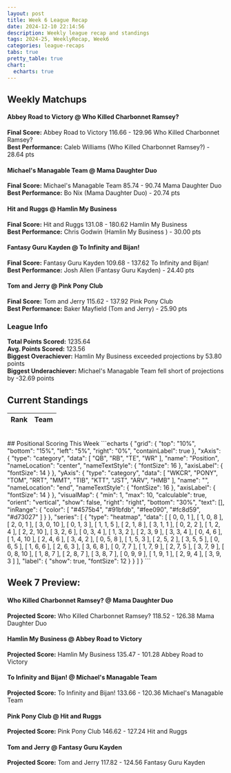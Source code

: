 ```yaml
---
layout: post
title: Week 6 League Recap
date: 2024-12-10 22:14:56
description: Weekly league recap and standings
tags: 2024-25, WeeklyRecap, Week6
categories: league-recaps
tabs: true
pretty_table: true
chart:
  echarts: true
---
```


## Weekly Matchups

#### Abbey Road to Victory @ Who Killed Charbonnet Ramsey?

**Final Score:** Abbey Road to Victory 116.66 - 129.96 Who Killed Charbonnet Ramsey?<br>
**Best Performance:** Caleb Williams (Who Killed Charbonnet Ramsey?) - 28.64 pts<br>


#### Michael's Managable Team @ Mama Daughter Duo

**Final Score:** Michael's Managable Team 85.74 - 90.74 Mama Daughter Duo<br>
**Best Performance:** Bo Nix (Mama Daughter Duo) - 20.74 pts<br>


#### Hit and Ruggs @ Hamlin My Business 

**Final Score:** Hit and Ruggs 131.08 - 180.62 Hamlin My Business <br>
**Best Performance:** Chris Godwin (Hamlin My Business ) - 30.00 pts<br>


#### Fantasy Guru Kayden @ To Infinity and Bijan!

**Final Score:** Fantasy Guru Kayden 109.68 - 137.62 To Infinity and Bijan!<br>
**Best Performance:** Josh Allen (Fantasy Guru Kayden) - 24.40 pts<br>


#### Tom and Jerry @ Pink Pony Club

**Final Score:** Tom and Jerry 115.62 - 137.92 Pink Pony Club<br>
**Best Performance:** Baker Mayfield (Tom and Jerry) - 25.90 pts<br>


### League Info 

**Total Points Scored:** 1235.64 <br>
**Avg. Points Scored:** 123.56<br>
**Biggest Overachiever:** Hamlin My Business  exceeded projections by 53.80 points <br>
**Biggest Underachiever:** Michael's Managable Team fell short of projections by -32.69 points


## Current Standings

<table
data-click-to-select="true"
data-height="635"
data-search="false"
data-toggle="table"
data-url="{{ "/assets/json/standings/Week_6_2024_standings.json"}}">
<thead>
<tr>
<th data-field="rank" data-halign="center" data-align="center" data-sortable="true">Rank</th>
<th data-field="team" data-halign="left" data-align="left" data-sortable="true">Team</th>
</tr>
</thead>
</table>

<br>
## Positional Scoring This Week
```echarts
{
    "grid": {
        "top": "10%",
        "bottom": "15%",
        "left": "5%",
        "right": "0%",
        "containLabel": true
    },
    "xAxis": {
        "type": "category",
        "data": [
            "QB",
            "RB",
            "TE",
            "WR"
        ],
        "name": "Position",
        "nameLocation": "center",
        "nameTextStyle": {
            "fontSize": 16
        },
        "axisLabel": {
            "fontSize": 14
        }
    },
    "yAxis": {
        "type": "category",
        "data": [
            "WKCR",
            "PONY",
            "TOM",
            "RRT",
            "MMT",
            "TIB",
            "KTT",
            "JST",
            "ARV",
            "HMB"
        ],
        "name": "",
        "nameLocation": "end",
        "nameTextStyle": {
            "fontSize": 16
        },
        "axisLabel": {
            "fontSize": 14
        }
    },
    "visualMap": {
        "min": 1,
        "max": 10,
        "calculable": true,
        "orient": "vertical",
        "show": false,
        "right": "right",
        "bottom": "30%",
        "text": [],
        "inRange": {
            "color": [
                "#4575b4",
                "#91bfdb",
                "#fee090",
                "#fc8d59",
                "#d73027"
            ]
        }
    },
    "series": [
        {
            "type": "heatmap",
            "data": [
                [
                    0,
                    0,
                    1
                ],
                [
                    1,
                    0,
                    8
                ],
                [
                    2,
                    0,
                    1
                ],
                [
                    3,
                    0,
                    10
                ],
                [
                    0,
                    1,
                    3
                ],
                [
                    1,
                    1,
                    5
                ],
                [
                    2,
                    1,
                    8
                ],
                [
                    3,
                    1,
                    1
                ],
                [
                    0,
                    2,
                    2
                ],
                [
                    1,
                    2,
                    4
                ],
                [
                    2,
                    2,
                    10
                ],
                [
                    3,
                    2,
                    6
                ],
                [
                    0,
                    3,
                    4
                ],
                [
                    1,
                    3,
                    2
                ],
                [
                    2,
                    3,
                    9
                ],
                [
                    3,
                    3,
                    4
                ],
                [
                    0,
                    4,
                    6
                ],
                [
                    1,
                    4,
                    10
                ],
                [
                    2,
                    4,
                    6
                ],
                [
                    3,
                    4,
                    2
                ],
                [
                    0,
                    5,
                    8
                ],
                [
                    1,
                    5,
                    3
                ],
                [
                    2,
                    5,
                    2
                ],
                [
                    3,
                    5,
                    5
                ],
                [
                    0,
                    6,
                    5
                ],
                [
                    1,
                    6,
                    6
                ],
                [
                    2,
                    6,
                    3
                ],
                [
                    3,
                    6,
                    8
                ],
                [
                    0,
                    7,
                    7
                ],
                [
                    1,
                    7,
                    9
                ],
                [
                    2,
                    7,
                    5
                ],
                [
                    3,
                    7,
                    9
                ],
                [
                    0,
                    8,
                    10
                ],
                [
                    1,
                    8,
                    7
                ],
                [
                    2,
                    8,
                    7
                ],
                [
                    3,
                    8,
                    7
                ],
                [
                    0,
                    9,
                    9
                ],
                [
                    1,
                    9,
                    1
                ],
                [
                    2,
                    9,
                    4
                ],
                [
                    3,
                    9,
                    3
                ]
            ],
            "label": {
                "show": true,
                "fontSize": 12
            }
        }
    ]
}
```
    
## Week 7 Preview:
#### Who Killed Charbonnet Ramsey? @ Mama Daughter Duo

**Projected Score:** Who Killed Charbonnet Ramsey? 118.52 - 126.38 Mama Daughter Duo<br>


#### Hamlin My Business  @ Abbey Road to Victory

**Projected Score:** Hamlin My Business  135.47 - 101.28 Abbey Road to Victory<br>


#### To Infinity and Bijan! @ Michael's Managable Team

**Projected Score:** To Infinity and Bijan! 133.66 - 120.36 Michael's Managable Team<br>


#### Pink Pony Club @ Hit and Ruggs

**Projected Score:** Pink Pony Club 146.62 - 127.24 Hit and Ruggs<br>


#### Tom and Jerry @ Fantasy Guru Kayden

**Projected Score:** Tom and Jerry 117.82 - 124.56 Fantasy Guru Kayden<br>

